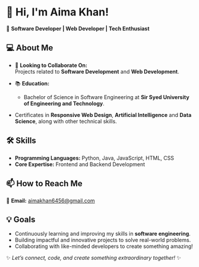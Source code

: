 # 👋 Hi, I'm Aima Khan!  

🌟 **Software Developer | Web Developer | Tech Enthusiast**  

## 💻 About Me  

- 💞️ **Looking to Collaborate On:**  
  Projects related to **Software Development** and **Web Development**.  

- 📚 **Education:**  
  - Bachelor of Science in Software Engineering at **Sir Syed University of Engineering and Technology**.  
- Certificates in **Responsive Web Design**, **Artificial Intelligence** and **Data Science**, along with other technical skills.



## 🛠️ Skills  

- **Programming Languages:** Python, Java, JavaScript, HTML, CSS  
- **Core Expertise:** Frontend and Backend Development  

## 📫 How to Reach Me  

📧 **Email:** [aimakhan6456@gmail.com](mailto:aimakhan6456@gmail.com)  


## 💡 Goals  

- Continuously learning and improving my skills in **software engineering**.  
- Building impactful and innovative projects to solve real-world problems.  
- Collaborating with like-minded developers to create something amazing!  

✨ _Let’s connect, code, and create something extraordinary together!_ ✨  
